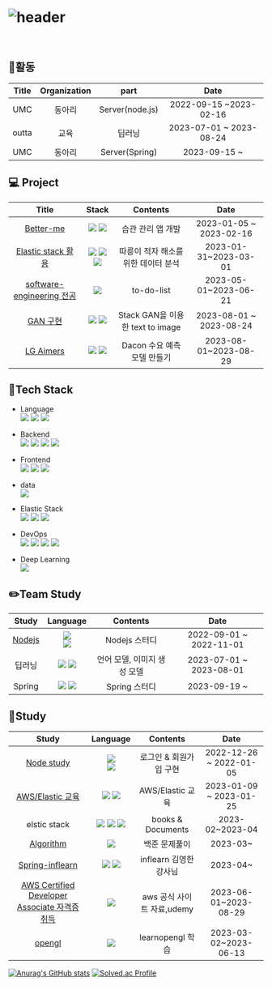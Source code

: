 ![header](https://capsule-render.vercel.app/api?type=soft&color=auto&height=300&section=header&text=joon's%20github&fontSize=90)
=============
&nbsp;
&nbsp;




:scroll:활동
----
|Title|Organization|part|Date|
|:------:|:-----:|:-----:|:-----:|
|UMC|동아리|Server(node.js)|2022-09-15 ~2023-02-16|
|outta|교육|딥러닝|2023-07-01 ~ 2023-08-24|
|UMC|동아리|Server(Spring)|2023-09-15 ~|


💻 Project
--------
|Title|Stack|Contents|Date|
|:------:|:-----:|:-----:|:-----:|
|[Better-me](https://velog.io/@khj372/2)|<img src="https://img.shields.io/badge/node.js-339933?style=flat&logo=Node.js&logoColor=white"> <img src="https://img.shields.io/badge/express-000000?style=flat&logo=express&logoColor=white">|습관 관리 앱 개발|2023-01-05 ~ 2023-02-16|
|[Elastic stack 활용](https://velog.io/@khj372/3)|<img src="https://img.shields.io/badge/elasticsearch-005571?style=flat&logo=elasticsearch&logoColor=#005571"> <img src="https://img.shields.io/badge/kibana-005571?style=flat&logo=kibana&logoColor=#005571"> <img src="https://img.shields.io/badge/logstash-005571?style=flat&logo=logstash&logoColor=#005571">|따릉이 적자 해소를 위한 데이터 분석|2023-01-31~2023-03-01|
|[software-engineering 전공](https://velog.io/@khj372/software-engineering-%ED%8C%80-%ED%94%84%EB%A1%9C%EC%A0%9D%ED%8A%B8)|<img src="https://img.shields.io/badge/Spring boot-6DB33F?style=flat&logo=Spring boot&logoColor=white">|to-do-list|2023-05-01~2023-06-21|
|[GAN 구현](https://velog.io/@khj372/text-to-image-%ED%94%84%EB%A1%9C%EC%A0%9D%ED%8A%B8)|<img src="https://img.shields.io/badge/pytorch-3776AB?style=flat&logo=pytorch&logoColor=#EE4C2C"> <img src="https://img.shields.io/badge/python-3776AB?style=flat&logo=python&logoColor=white">|Stack GAN을 이용한 text to image|2023-08-01 ~ 2023-08-24|
|[LG Aimers](https://velog.io/@khj372/LG-Aimers)|<img src="https://img.shields.io/badge/pytorch-3776AB?style=flat&logo=python&logoColor=white"> <img src="https://img.shields.io/badge/pytorch-EE4C2C?style=flat&logo=pytorch&logoColor=#EE4C2C">|Dacon 수요 예측 모델 만들기|2023-08-01~2023-08-29|





:hammer:Tech Stack
-----
* Language<br/>
<img src="https://img.shields.io/badge/python-3776AB?style=flat&logo=python&logoColor=white"> <img src="https://img.shields.io/badge/java-007396?style=flat&logo=java&logoColor=white"> <img src="https://img.shields.io/badge/C-A8B9CC?style=flat&logo=C%2B%2B&logoColor=white"/><br/>

* Backend<br/>
<img src="https://img.shields.io/badge/node.js-339933?style=flat&logo=Node.js&logoColor=white">  <img src="https://img.shields.io/badge/express-000000?style=flat&logo=express&logoColor=white">  <img src="https://img.shields.io/badge/Spring-6DB33F?style=flat&logo=Spring&logoColor=white"> <img src="https://img.shields.io/badge/Spring boot-6DB33F?style=flat&logo=Spring boot&logoColor=white"><br/>  

* Frontend<br/>
<img src="https://img.shields.io/badge/html5-E34F26?style=flat&logo=html5&logoColor=white"> <img src="https://img.shields.io/badge/css-1572B6?style=flat&logo=css3&logoColor=white"> <img src="https://img.shields.io/badge/javascript-F7DF1E?style=flat&logo=javascript&logoColor=black"><br/>

* data<br/>
    <img src="https://img.shields.io/badge/mysql-4479A1?style=flat&logo=mysql&logoColor=white">

* Elastic Stack<br/>
<img src="https://img.shields.io/badge/elasticsearch-005571?style=flat&logo=elasticsearch&logoColor=#005571"> <img src="https://img.shields.io/badge/kibana-005571?style=flat&logo=kibana&logoColor=#005571"> <img src="https://img.shields.io/badge/logstash-005571?style=flat&logo=logstash&logoColor=#005571">

* DevOps<br/>
<img src="https://img.shields.io/badge/git-F05032?style=flat&logo=git&logoColor=white"> <img src="https://img.shields.io/badge/github-181717?style=flat&logo=github&logoColor=white"> <img src="https://img.shields.io/badge/aws-232F3E?style=flat&logo=amazonaws&logoColor=white"> <img src="https://img.shields.io/badge/Docker-2496ED?style=flat&logo=Docker&logoColor=white"/>

* Deep Learning<br/>
  <img src="https://img.shields.io/badge/pytorch-3776AB?style=flat&logo=pytorch&logoColor=#EE4C2C">


:pencil2:Team Study
-----------------
|Study|Language|Contents|Date|
|:------:|:-----:|:-----:|:-----:|
|[Nodejs](https://velog.io/@khj372/UMC-3%EA%B8%B0-%EC%8A%A4%ED%84%B0%EB%94%94)|<img src="https://img.shields.io/badge/node.js-339933?style=flat&logo=Node.js&logoColor=white"><br><img src="https://img.shields.io/badge/express-000000?style=flat&logo=express&logoColor=white">|Nodejs 스터디|2022-09-01 ~ 2022-11-01|
|딥러닝|<img src="https://img.shields.io/badge/python-3776AB?style=flat&logo=python&logoColor=white"> <img src="https://img.shields.io/badge/pytorch-3776AB?style=flat&logo=pytorch&logoColor=#EE4C2C">|언어 모델, 이미지 생성 모델|2023-07-01 ~ 2023-08-01|
|Spring|<img src="https://img.shields.io/badge/Spring-6DB33F?style=flat&logo=Spring&logoColor=white"> <img src="https://img.shields.io/badge/Spring boot-6DB33F?style=flat&logo=Spring boot&logoColor=white">|Spring 스터디|2023-09-19 ~ |


:green_book:Study
----------------
|Study|Language|Contents|Date|
|:------:|:-----:|:-----:|:-----:|
|[Node study](https://github.com/hyoungj00n/sns-node)|<img src="https://img.shields.io/badge/node.js-339933?style=flat&logo=Node.js&logoColor=white"></br><img src="https://img.shields.io/badge/express-000000?style=flat&logo=express&logoColor=white">|로그인 & 회원가입 구현|2022-12-26 ~ 2022-01-05|
|[AWS/Elastic 교육](https://velog.io/@khj372/%EA%B5%90%EC%9C%A1-1)|<img src="https://img.shields.io/badge/Elastic Stack-232F3E?style=flat&logo=Elastic Stack&logoColor=white"> <img src="https://img.shields.io/badge/aws-232F3E?style=flat&logo=amazonaws&logoColor=white">|AWS/Elastic 교육|2023-01-09 ~ 2023-01-25|
|elstic stack|<img src="https://img.shields.io/badge/elasticsearch-005571?style=flat&logo=elasticsearch&logoColor=#005571"> <img src="https://img.shields.io/badge/kibana-005571?style=flat&logo=kibana&logoColor=#005571"> <img src="https://img.shields.io/badge/logstash-005571?style=flat&logo=logstash&logoColor=#005571">|books & Documents|2023-02~2023-04|
|[Algorithm](https://github.com/hyoungj00n/Baekjoon)|<img src="https://img.shields.io/badge/python-3776AB?style=flat&logo=python&logoColor=white">|백준 문제풀이|2023-03~|
|[Spring-inflearn](https://github.com/hyoungj00n/Spring-inflearn)|<img src="https://img.shields.io/badge/Spring-6DB33F?style=flat&logo=Spring&logoColor=white"> <img src="https://img.shields.io/badge/Spring boot-6DB33F?style=flat&logo=Spring boot&logoColor=white">|inflearn 김영한 강사님|2023-04~|
|[AWS Certified Developer Associate 자격증 취득](https://velog.io/@khj372/AWS-certificate-developer-associate-%ED%95%A9%EA%B2%A9) |<img src="https://img.shields.io/badge/AWS-232F3E?style=flat&logo=AWS&logoColor=white">|aws 공식 사이트 자료,udemy|2023-06-01~2023-08-29|
|[opengl](https://github.com/hyoungj00n/opengl-project)|<img src="https://img.shields.io/badge/opengl-5586A4?style=flat&logo=opengl&logoColor=white">|learnopengl 학습|2023-03-02~2023-06-13|


[![Anurag's GitHub stats](https://github-readme-stats.vercel.app/api?username=hyoungj00n)](https://github.com/hyoungj00n/github-readme-stats)
[![Solved.ac Profile](http://mazassumnida.wtf/api/v2/generate_badge?boj=khj372)](https://solved.ac/khj372/)

